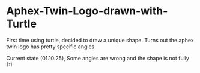 # Aphex-Twin-Logo-drawn-with-Turtle
First time using turtle, decided to draw a unique shape. Turns out the aphex twin logo has pretty specific angles.

Current state (01.10.25), Some angles are wrong and the shape is not fully 1:1

